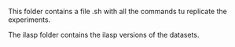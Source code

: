 This folder contains a file .sh with all the commands tu replicate the experiments.

The ilasp folder contains the ilasp versions of the datasets.